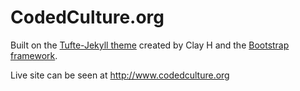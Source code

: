 # CodedCulture.org

Built on the [Tufte-Jekyll theme](https://github.com/clayh53/tufte-jekyll) created by Clay H and the [Bootstrap framework](getbootstrap.com).

Live site can be seen at http://www.codedculture.org